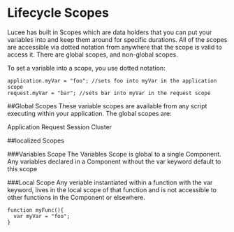 # Lifecycle Scopes

Lucee has built in Scopes which are data holders that you can put your variables into and keep them around for specific durations. All of the scopes are accessible via dotted notation from anywhere that the scope is valid to access it. There are global scopes, and non-global scopes. 

To set a variable into a scope, you use dotted notation:

```
application.myVar = "foo"; //sets foo into myVar in the application scope
request.myVar = "bar"; //sets bar into myVar in the request scope
```

##Global Scopes
These variable scopes are available from any script executing within your application. The global scopes are:

Application
Request
Session
Cluster

##localized Scopes

###Variables Scope
The Variables Scope is global to a single Component. Any variables declared in a Component without the var keyword default to this scope

###Local Scope
Any veriable instantiated within a function with the var keyword, lives in the local scope of that function and is not accessible to other functions in the Component or elsewhere. 
```
function myFunc(){
  var myVar = "foo";
}
```

